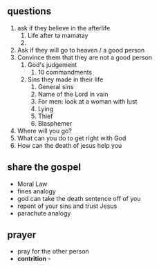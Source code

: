 ## questions
1. ask if they believe in the afterlife
	1. Life after ta mamatay
	2. 
2. Ask if they will go to heaven / a good person
3. Convince them that they are not a good person
	1. God's judgement
		1. 10 commandments
	2. Sins they made in their life
		1. General sins
		2. Name of the Lord in vain
		3. For men: look at a woman with lust
		4. Lying
		5. Thief
		6. Blasphemer
4. Where will you go?
5. What can you do to get right with God
6. How can the death of jesus help you

## share the gospel
- Moral Law
- fines analogy
- god can take the death sentence off of you
- repent of your sins and trust Jesus
- parachute analogy

## prayer
- pray for the other person
- **contrition** - 
